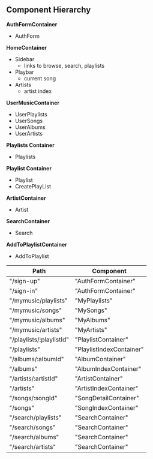 ## Component Hierarchy
**AuthFormContainer**
  - AuthForm

**HomeContainer**
  - Sidebar
    - links to browse, search, playlists
  - Playbar
    - current song
  - Artists
    - artist index

**UserMusicContainer**
  - UserPlaylists
  - UserSongs
  - UserAlbums
  - UserArtists

**Playlists Container**
  - Playlists

**Playlist Container**
  - Playlist
  - CreatePlayList

**ArtistContainer**
  - Artist

**SearchContainer**
  - Search

**AddToPlaylistContainer**
  - AddToPlaylist



  |Path   | Component   |
  |-------|-------------|
  | "/sign-up" | "AuthFormContainer" |
  | "/sign-in" | "AuthFormContainer" |
  | "/mymusic/playlists" | "MyPlaylists" |
  | "/mymusic/songs" | "MySongs" |
  | "/mymusic/albums" | "MyAlbums" |
  | "/mymusic/artists" | "MyArtists" |
  | "/playlists/:playlistId" | "PlaylistContainer" |
  | "/playlists" | "PlaylistIndexContainer" |
  | "/albums/:albumId" | "AlbumContainer" |
  | "/albums"         | "AlbumIndexContainer" |
  | "/artists/:artistId" | "ArtistContainer" |
  | "/artists" | "ArtistIndexContainer" |
  | "/songs/:songId" | "SongDetailContainer" |
  | "/songs" | "SongIndexContainer" |
  | "/search/playlists" | "SearchContainer" |
  | "/search/songs" | "SearchContainer" |
  | "/search/albums" | "SearchContainer" |
  | "/search/artists" | "SearchContainer" |
